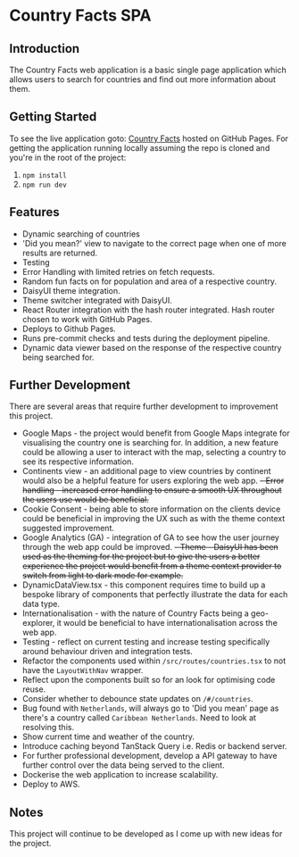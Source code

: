 # Country Facts SPA

## Introduction
The Country Facts web application is a basic single page application which allows users to search for countries and find out more information about them.

## Getting Started
To see the live application goto: [Country Facts](https://daniel-collings.github.io/country-facts/) hosted on GitHub Pages.
For getting the application running locally assuming the repo is cloned and you're in the root of the project:
1. `npm install`
2. `npm run dev`

## Features
- Dynamic searching of countries
- 'Did you mean?' view to navigate to the correct page when one of more results are returned.
- Testing
- Error Handling with limited retries on fetch requests.
- Random fun facts on for population and area of a respective country.
- DaisyUI theme integration.
- Theme switcher integrated with DaisyUI.
- React Router integration with the hash router integrated. Hash router chosen to work with GitHub Pages. 
- Deploys to Github Pages.
- Runs pre-commit checks and tests during the deployment pipeline.
- Dynamic data viewer based on the response of the respective country being searched for.

## Further Development
There are several areas that require further development to improvement this project.
- Google Maps - the project would benefit from Google Maps integrate for visualising the country one is searching for. In addition, a new feature could be allowing a user to interact with the map, selecting a country to see its respective information.
- Continents view - an additional page to view countries by continent would also be a helpful feature for users exploring the web app.
~~- Error handling - increased error handling to ensure a smooth UX throughout the users use would be beneficial.~~
- Cookie Consent - being able to store information on the clients device could be beneficial in improving the UX such as with the theme context suggested improvement.
- Google Analytics (GA) - integration of GA to see how the user journey through the web app could be improved.
~~- Theme - DaisyUI has been used as the theming for the project but to give the users a better experience the project would benefit from a theme context provider to switch from light to dark mode for example.~~
- DynamicDataView.tsx - this component requires time to build up a bespoke library of components that perfectly illustrate the data for each data type.
- Internationalisation - with the nature of Country Facts being a geo-explorer, it would be beneficial to have internationalisation across the web app.
- Testing - reflect on current testing and increase testing specifically around behaviour driven and integration tests.
- Refactor the components used within `/src/routes/countries.tsx` to not have the `LayoutWithNav` wrapper.
- Reflect upon the components built so for an look for optimising code reuse.
- Consider whether to debounce state updates on `/#/countries`.
- Bug found with `Netherlands`, will always go to 'Did you mean' page as there's a country called `Caribbean Netherlands`. Need to look at resolving this.
- Show current time and weather of the country.
- Introduce caching beyond TanStack Query i.e. Redis or backend server.
- For further professional development, develop a API gateway to have further control over the data being served to the client.
- Dockerise the web application to increase scalability.
- Deploy to AWS.

## Notes
This project will continue to be developed as I come up with new ideas for the project.

